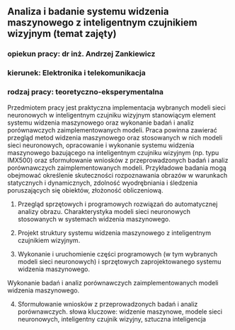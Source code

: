 ## Analiza i badanie systemu widzenia maszynowego z inteligentnym czujnikiem wizyjnym (temat zajęty)

### opiekun pracy: dr inż. Andrzej Zankiewicz
### kierunek: Elektronika i telekomunikacja
### rodzaj pracy: teoretyczno-eksperymentalna

Przedmiotem pracy jest praktyczna implementacja wybranych modeli sieci neuronowych w inteligentnym czujniku wizyjnym stanowiącym element systemu widzenia maszynowego oraz wykonanie badań i analiz porównawczych zaimplementowanych modeli. Praca powinna zawierać przegląd metod widzenia maszynowego oraz stosowanych w nich modeli sieci neuronowych, opracowanie i wykonanie systemu widzenia maszynowego bazującego na inteligentnym czujniku wizyjnym (np. typu IMX500) oraz sformułowanie wniosków z przeprowadzonych badań i analiz porównawczych zaimplementowanych modeli. Przykładowe badania mogą obejmować określenie skuteczności rozpoznawania obrazów w warunkach statycznych i dynamicznych, zdolność wyodrębniania i śledzenia poruszających się obiektów, złożoność obliczeniową.

1. Przegląd sprzętowych i programowych rozwiązań do automatycznej analizy 
obrazu.
Charakterystyka modeli sieci neuronowych stosowanych w systemach widzenia 
maszynowego.

2. Projekt struktury systemu widzenia maszynowego z inteligentnym czujnikiem 
wizyjnym.

3. Wykonanie i uruchomienie części programowych (w tym wybranych modeli 
sieci neuronowych) i sprzętowych zaprojektowanego systemu widzenia 
maszynowego.

Wykonanie badań i analiz porównawczych zaimplementowanych modeli widzenia 
maszynowego.

4. Sformułowanie wniosków z przeprowadzonych badań i analiz porównawczych.
słowa kluczowe: widzenie maszynowe, modele sieci neuronowych, inteligentny
czujnik wizyjny, sztuczna inteligencja
